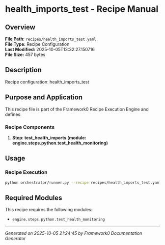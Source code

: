 # health_imports_test - Recipe Manual

## Overview
**File Path:** `recipes/health_imports_test.yaml`  
**File Type:** Recipe Configuration  
**Last Modified:** 2025-10-05T13:32:27.150716  
**File Size:** 457 bytes  

## Description
Recipe configuration: health_imports_test

## Purpose and Application
This recipe file is part of the Framework0 Recipe Execution Engine and defines:

### Recipe Components
1. **Step: test_health_imports (module: engine.steps.python.test_health_monitoring)**

## Usage

### Recipe Execution
```bash
python orchestrator/runner.py --recipe recipes/health_imports_test.yaml
```


## Required Modules

This recipe requires the following modules:

- `engine.steps.python.test_health_monitoring`


---
*Generated on 2025-10-05 21:24:45 by Framework0 Documentation Generator*
